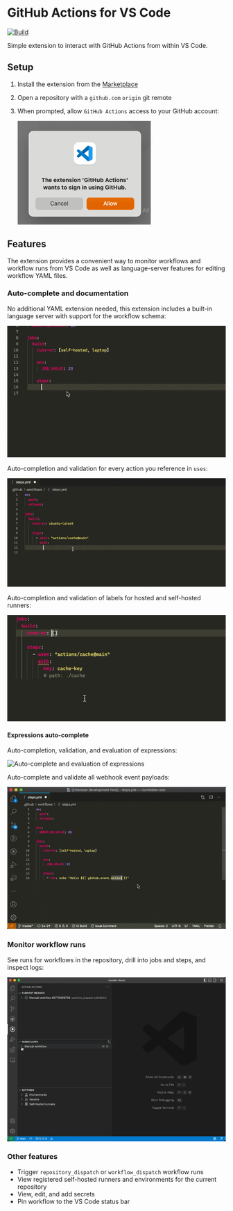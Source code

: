 # GitHub Actions for VS Code

[![Build](https://github.com/github/vscode-github-actions/actions/workflows/build.yml/badge.svg)](https://github.com/github/vscode-github-actions/actions/workflows/build.yml)

Simple extension to interact with GitHub Actions from within VS Code.

## Setup

1. Install the extension from the [Marketplace](https://marketplace.visualstudio.com/items?itemName=github.vscode-github-actions)
2. Open a repository with a `github.com` `origin` git remote
3. When prompted, allow `GitHub Actions` access to your GitHub account:

    ![Sign in via Accounts menu](./media/allow-access.png)

## Features

The extension provides a convenient way to monitor workflows and workflow runs from VS Code as well as language-server features for editing workflow YAML files.

### Auto-complete and documentation

No additional YAML extension needed, this extension includes a built-in language server with support for the workflow schema:

![Workflow auto-complete](./media/workflow-auto-complete.gif)

Auto-completion and validation for every action you reference in `uses`:

![Actions auto-complete](./media/actions-auto-complete.gif)

Auto-completion and validation of labels for hosted and self-hosted runners:

![Auto-complete runner label](./media/runs-on-auto-complete.gif)

#### Expressions auto-complete

Auto-completion, validation, and evaluation of expressions:

![Auto-complete and evaluation of expressions](./media/env-auto-complete.gif)

Auto-complete and validate all webhook event payloads:

![Auto-complete github event expressions](./media/github-auto-complete.gif)

### Monitor workflow runs

See runs for workflows in the repository, drill into jobs and steps, and inspect logs:

![See workflows and runs for the current repository](./media/logs.gif)


### Other features

- Trigger `repository_dispatch` or `workflow_dispatch` workflow runs
- View registered self-hosted runners and environments for the current repository
- View, edit, and add secrets
- Pin workflow to the VS Code status bar
